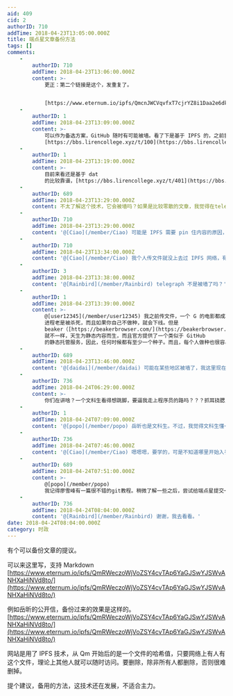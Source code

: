 ```yaml
---
aid: 409
cid: 2
authorID: 710
addTime: 2018-04-23T13:05:00.000Z
title: 端点星文章备份方法
tags: []
comments:
    -
        authorID: 710
        addTime: 2018-04-23T13:06:00.000Z
        content: >-
            更正：第二个链接是这个，发重复了。


            [https://www.eternum.io/ipfs/QmcnJWCVqvfxT7cjrYZ8i1Daa2e6dkWerkiShhLUdBDLq5/](https://www.eternum.io/ipfs/QmcnJWCVqvfxT7cjrYZ8i1Daa2e6dkWerkiShhLUdBDLq5/)
    -
        authorID: 1
        addTime: 2018-04-23T13:09:00.000Z
        content: >-
            可以作为备选方案，GitHub 随时有可能被墙。看了下是基于 IPFS 的，之前我测试过 IPFS，好像不能保证内容永久在线。
            [https://bbs.lirencollege.xyz/t/100](https://bbs.lirencollege.xyz/t/100)
    -
        authorID: 1
        addTime: 2018-04-23T13:19:00.000Z
        content: >-
            目前来看还是基于 dat
            的比较靠谱，[https://bbs.lirencollege.xyz/t/401](https://bbs.lirencollege.xyz/t/401)
    -
        authorID: 689
        addTime: 2018-04-23T13:29:00.000Z
        content: 不太了解这个技术，它会被墙吗？如果是比较零散的文章，我觉得在telegraph上备份一下也不赖。
    -
        authorID: 710
        addTime: 2018-04-23T13:29:00.000Z
        content: '@[Ciao](/member/Ciao) 可能是 IPFS 需要 pin 住内容的原因，要不然就被 gc 掉了。。'
    -
        authorID: 710
        addTime: 2018-04-23T13:34:00.000Z
        content: '@[Ciao](/member/Ciao) 我个人传文件就没上去过 IPFS 网络，有个公网 IP 可能成功率高些。仅供参考吧，不用也罢'
    -
        authorID: 3
        addTime: 2018-04-23T13:38:00.000Z
        content: '@[Rainbird](/member/Rainbird) telegraph 不是被墙了吗？'
    -
        authorID: 1
        addTime: 2018-04-23T13:39:00.000Z
        content: >-
            @[user12345](/member/user12345) 我之前传文件，一个 G 的电影都成功过，但是不知道为啥，自身的 ipfs
            进程老是被杀死，而且如果你自己不做种，就会下线。但是
            beaker（[https://beakerbrowser.com/](https://beakerbrowser.com/) ）
            就不一样，天生为静态内容而生，而且官方提供了一个类似于 GitHub
            的静态托管服务，因此，任何时候都有至少一个种子。而且，每个人做种也很容易。
    -
        authorID: 689
        addTime: 2018-04-23T13:46:00.000Z
        content: '@[daidai](/member/daidai) 可能在某些地区被墙了，我这里现在能正常上的'
    -
        authorID: 736
        addTime: 2018-04-24T06:29:00.000Z
        content: >-
            你们在讲啥？一个文科生看得想跳脚，要逼我走上程序员的路吗？？？抓耳挠腮，啊。如果要学，哪位路过的大侠指导一下，从哪里开始学，需要看哪些书和视频，拜谢！
    -
        authorID: 1
        addTime: 2018-04-24T07:09:00.000Z
        content: '@[popo](/member/popo) 岳昕也是文科生。不过，我觉得文科生懂一点编程挺好，起码要学会 GitHub 协作。'
    -
        authorID: 736
        addTime: 2018-04-24T07:46:00.000Z
        content: '@[Ciao](/member/Ciao) 嗯嗯嗯，要学的，可是不知道哪里开始入手，我网上搜搜看有没有教程啥的。'
    -
        authorID: 689
        addTime: 2018-04-24T07:51:00.000Z
        content: >-
            @[popo](/member/popo)
            我记得廖雪峰有一篇很不错的git教程。稍微了解一些之后，尝试给端点星提交一个合并请求就差不多了
    -
        authorID: 736
        addTime: 2018-04-24T08:04:00.000Z
        content: '@[Rainbird](/member/Rainbird) 谢谢，我去看看。'
date: 2018-04-24T08:04:00.000Z
category: 时政
---
```


有个可以备份文章的提议。

可以来这里写，支持 Markdown [https://www.eternum.io/ipfs/QmRWeczoWjVoZSY4cvTAp6YaGJSwYJSWvANHXaHiNVd8to/](https://www.eternum.io/ipfs/QmRWeczoWjVoZSY4cvTAp6YaGJSwYJSWvANHXaHiNVd8to/)

例如岳昕的公开信，备份过来的效果是这样的。 [https://www.eternum.io/ipfs/QmRWeczoWjVoZSY4cvTAp6YaGJSwYJSWvANHXaHiNVd8to/](https://www.eternum.io/ipfs/QmRWeczoWjVoZSY4cvTAp6YaGJSwYJSWvANHXaHiNVd8to/)

网站是用了 IPFS 技术，从 Qm 开始后的是一个文件的哈希值，只要网络上有人有这个文件，理论上其他人就可以随时访问。要删除，除非所有人都删除，否则很难删掉。

提个建议，备用的方法，这技术还在发展，不适合主力。
